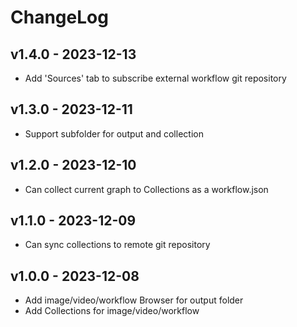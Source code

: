 # ChangeLog

## v1.4.0 - 2023-12-13

- Add 'Sources' tab to subscribe external workflow git repository

## v1.3.0 - 2023-12-11

- Support subfolder for output and collection

## v1.2.0 - 2023-12-10

- Can collect current graph to Collections as a workflow.json

## v1.1.0 - 2023-12-09

- Can sync collections to remote git repository

## v1.0.0 - 2023-12-08

- Add image/video/workflow Browser for output folder
- Add Collections for image/video/workflow
